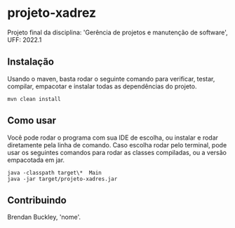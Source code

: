 # projeto-xadrez

Projeto final da disciplina: 'Gerência de projetos e manutenção de software', UFF: 2022.1

## Instalação

Usando o maven, basta rodar o seguinte comando para verificar, testar, compilar, empacotar e instalar todas as dependências do projeto.

```
mvn clean install
```

## Como usar

Você pode rodar o programa com sua IDE de escolha, ou instalar e rodar diretamente pela linha de comando. Caso escolha rodar pelo terminal, pode usar os seguintes comandos para rodar as classes compiladas, ou a versão empacotada em jar.

```
java -classpath target\*  Main
java -jar target/projeto-xadres.jar
```

## Contribuindo

Brendan Buckley, 'nome'.
